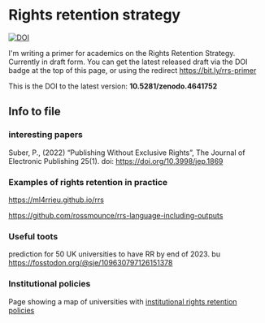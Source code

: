 # Rights retention strategy

[![DOI](https://zenodo.org/badge/DOI/10.5281/zenodo.4641752.svg)](https://doi.org/10.5281/zenodo.4641752)

I'm writing a primer for academics on the Rights Retention Strategy.
Currently in draft form.  You can get the latest released draft via
the DOI badge at the top of this page, or using the redirect
https://bit.ly/rrs-primer

This is the DOI to the latest version: **10.5281/zenodo.4641752**


## Info to file


### interesting papers

Suber, P., (2022) “Publishing Without Exclusive Rights”, The Journal
of Electronic Publishing 25(1). doi: https://doi.org/10.3998/jep.1869


### Examples of rights retention in practice

https://ml4rrieu.github.io/rrs

https://github.com/rossmounce/rrs-language-including-outputs

### Useful toots

prediction for 50 UK universities to have RR by end of 2023.
bu
https://fosstodon.org/@sje/109630797126151378


### Institutional policies

Page showing a map of universities with 
[institutional rights retention policies](https://sje30.github.io/rrs/rrs.html)

